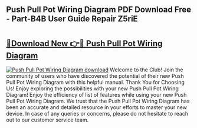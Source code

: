 ## Push Pull Pot Wiring Diagram PDF Download Free - Part-B4B User Guide Repair Z5riE

# <h2><a href="http://dfrz1lu.blite.top/?on=Push+Pull+Pot+Wiring+Diagram">🔗Download New 👉🔴 Push Pull Pot Wiring Diagram</a></h2>

[![Push Pull Pot Wiring Diagram download](https://i.imgur.com/lujVjoI.png)](http://dfrz1lu.blite.top/?on=Push+Pull+Pot+Wiring+Diagram)
Welcome to the Club! Join the community of users who have discovered the potential of their new Push Pull Pot Wiring Diagram with this helpful manual. Thank You for Choosing Us! Enjoy exploring the possibilities with your new Push Pull Pot Wiring Diagram! Enjoy the efficiency of list of features while using your new Push Pull Pot Wiring Diagram. We trust that the Push Pull Pot Wiring Diagram has been an accurate and detailed resource in your efforts to master your new device. In case of any queries or concerns, please do not hesitate to reach out to our customer service team.
